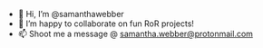 - 👋 Hi, I’m @samanthawebber
- 💞️ I’m happy to collaborate on fun RoR projects!
- 📫 Shoot me a message @ samantha.webber@protonmail.com

<!---
samanthawebber/samanthawebber is a ✨ special ✨ repository because its `README.md` (this file) appears on your GitHub profile.
You can click the Preview link to take a look at your changes.
--->
